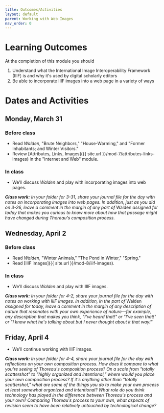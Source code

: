 ```yaml
---
title: Outcomes/Activities
layout: default
parent: Working with Web Images
nav_order: 0
---
```


# Learning Outcomes

At the completion of this module you should

1. Understand what the International Image Interoperability Framework (IIIF) is and why it's used by digital scholarly editors
2. Be able to incorporate IIIF images into a web page in a variety of ways

# Dates and Activities

## Monday, March 31

### Before class

- Read *Walden*, "Brute Neighbors," "House-Warming," and "Former Inhabitants; and Winter Visitors."
- Review [Attributes, Links, Images]({{ site.url }}/mod-7/attributes-links-images) in the "Internet and Web" module.

### In class

- We'll discuss *Walden* and play with incorporating images into web pages.

***Class work:*** *In your folder for 3-31, share your journal file for the day with notes on incorporating images into web pages. In addition, just as you did on 3-26, leave a comment in the margin of any part of* Walden *assigned for today that makes you curious to know more about how that passage might have changed during Thoreau's composition process.*

## Wednesday, April 2

### Before class

- Read *Walden*, "Winter Animals," "The Pond in Winter," "Spring."
- Read [IIIF images]({{ site.url }}/mod-8/iiif-images).

### In class

- We'll discuss *Walden* and play with IIIF images.

***Class work:*** *In your folder for 4-2, share your journal file for the day with notes on working with IIIF images. In addition, in the part of* Walden *assigned for today, leave a comment in the margin of any description of nature that resonates with your own experience of nature&mdash;for example, any description that makes you think, "I've heard that!" or "I've seen that!" or "I know what he's talking about but I never thought about it that way!"*

## Friday, April 4

- We'll continue working with IIIF images.

***Class work:*** *In your folder for 4-4, share your journal file for the day with reflections on your own composition process. How does it compare to what you're seeing of Thoreau's composition process? On a scale from "totally scattershot" to "highly organized and intentional," where would you place your own composition process? If it's anything other than "totally scattershot," what are some of the things you do to make your own process at least somewhat organized and intentional? What role do you think technology has played in the difference between Thoreau's process and your own? Comparing Thoreau's process to your own, what aspects of revision seem to have been relatively untouched by technological change?*